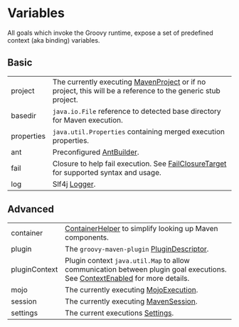 <!--

    Copyright (c) 2007-2013, the original author or authors.

    This program is licensed to you under the Apache License Version 2.0,
    and you may not use this file except in compliance with the Apache License Version 2.0.
    You may obtain a copy of the Apache License Version 2.0 at http://www.apache.org/licenses/LICENSE-2.0.

    Unless required by applicable law or agreed to in writing,
    software distributed under the Apache License Version 2.0 is distributed on an
    "AS IS" BASIS, WITHOUT WARRANTIES OR CONDITIONS OF ANY KIND, either express or implied.
    See the Apache License Version 2.0 for the specific language governing permissions and limitations there under.

-->
# Variables

All goals which invoke the Groovy runtime, expose a set of predefined context (aka binding) variables.

## Basic

<table>
  <tr>
    <td>project</td>
    <td>
      The currently executing <a href="http://maven.apache.org/ref/3.0.5/maven-core/apidocs/org/apache/maven/project/MavenProject.html">MavenProject</a>
      or if no project, this will be a reference to the generic stub project.
    </td>
  </tr>

  <tr>
    <td>basedir</td>
    <td>
      <code>java.io.File</code> reference to detected base directory for Maven execution.
    </td>
  </tr>

  <tr>
    <td>properties</td>
    <td>
      <code>java.util.Properties</code> containing merged execution properties.
    </td>
  </tr>

  <tr>
    <td>ant</td>
    <td>
      Preconfigured <a href="http://groovy.codehaus.org/gapi/groovy/util/AntBuilder.html">AntBuilder</a>.
    </td>
  </tr>

  <tr>
    <td>fail</td>
    <td>
      Closure to help fail execution.
      See <a href="apidocs/org/codehaus/gmaven/plugin/FailClosureTarget.html">FailClosureTarget</a>
      for supported syntax and usage.
    </td>
  </tr>

  <tr>
    <td>log</td>
    <td>
      Slf4j <a href="http://www.slf4j.org/apidocs/org/slf4j/Logger.html">Logger</a>.
    </td>
  </tr>
</table>

## Advanced

<table>
  <tr>
    <td>container</td>
    <td>
      <a href="apidocs/org/codehaus/gmaven/plugin/util/ContainerHelper.html">ContainerHelper</a>
      to simplify looking up Maven components.
    </td>
  </tr>

  <tr>
    <td>plugin</td>
    <td>
      The <code>groovy-maven-plugin</code> <a href="http://maven.apache.org/ref/3.0.5/maven-plugin-api/apidocs/org/apache/maven/plugin/descriptor/PluginDescriptor.html">PluginDescriptor</a>.
    </td>
  </tr>

  <tr>
    <td>pluginContext</td>
    <td>
      Plugin context <code>java.util.Map</code> to allow communication between plugin goal executions.
      See <a href="http://maven.apache.org/ref/3.0.5/maven-plugin-api/apidocs/org/apache/maven/plugin/ContextEnabled.html">ContextEnabled</a> for more details.
    </td>
  </tr>

  <tr>
    <td>mojo</td>
    <td>
      The currently executing <a href="http://maven.apache.org/ref/3.0.5/maven-core/apidocs/org/apache/maven/plugin/MojoExecution.html">MojoExecution</a>.
    </td>
  </tr>

  <tr>
    <td>session</td>
    <td>
      The currently executing <a href="http://maven.apache.org/ref/3.0.5/maven-core/apidocs/org/apache/maven/execution/MavenSession.html">MavenSession</a>.
    </td>
  </tr>

  <tr>
    <td>settings</td>
    <td>
      The current executions <a href="http://maven.apache.org/ref/3.0.5/maven-settings/apidocs/org/apache/maven/settings/Settings.html">Settings</a>.
    </td>
  </tr>
</table>
